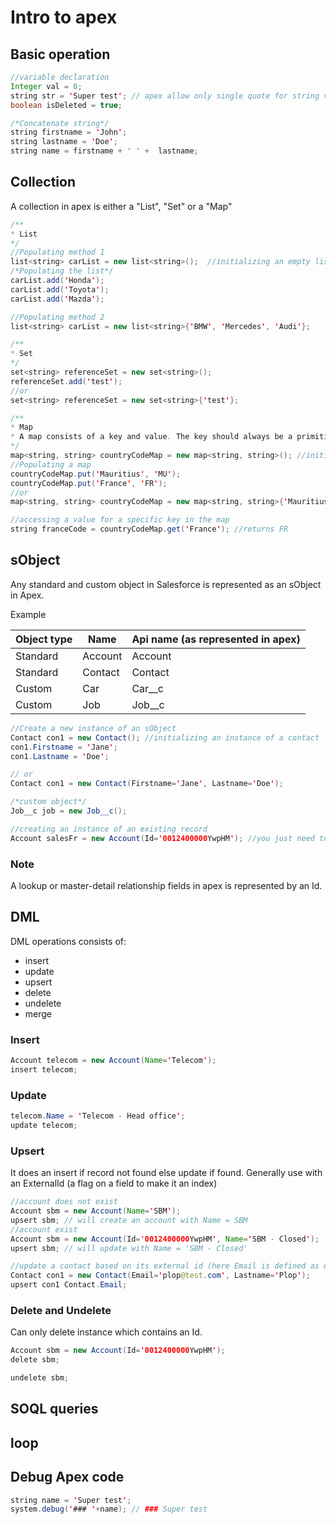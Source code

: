 # Intro to apex 

## Basic operation
``` java
//variable declaration
Integer val = 0;
string str = 'Super test'; // apex allow only single quote for string variable
boolean isDeleted = true; 

/*Concatenate string*/
string firstname = 'John';
string lastname = 'Doe';
string name = firstname + ' ' +  lastname;
```

## Collection
A collection in apex is either a "List", "Set" or a "Map"

``` java
/**
* List
*/
//Populating method 1
list<string> carList = new list<string>();  //initializing an empty list
/*Populating the list*/
carList.add('Honda');
carList.add('Toyota');
carList.add('Mazda');

//Populating method 2
list<string> carList = new list<string>{'BMW', 'Mercedes', 'Audi'};

/**
* Set
*/
set<string> referenceSet = new set<string>();
referenceSet.add('test');
//or 
set<string> referenceSet = new set<string>{'test'};

/**
* Map
* A map consists of a key and value. The key should always be a primitive type (string, integer, id, ...).
*/
map<string, string> countryCodeMap = new map<string, string>(); //initiliazing an empty map
//Populating a map
countryCodeMap.put('Mauritius', 'MU');
countryCodeMap.put('France', 'FR');
//or
map<string, string> countryCodeMap = new map<string, string>{'Mauritius'=>'MU', 'France'=>'FR'};

//accessing a value for a specific key in the map
string franceCode = countryCodeMap.get('France'); //returns FR
```

## sObject
Any standard and custom object in Salesforce is represented as an sObject in Apex.

Example 

| Object type | Name     | Api name (as represented in apex) |
| ----------- | ---------- | ----------------------------------- |
| Standard | Account  | Account |
| Standard | Contact | Contact |
| Custom | Car | Car__c |
| Custom | Job | Job__c |

``` java
//Create a new instance of an sObject
Contact con1 = new Contact(); //initializing an instance of a contact
con1.Firstname = 'Jane';
con1.Lastname = 'Doe';

// or 
Contact con1 = new Contact(Firstname='Jane', Lastname='Doe');

/*custom object*/
Job__c job = new Job__c();

//creating an instance of an existing record
Account salesFr = new Account(Id='0012400000YwpHM'); //you just need to instantiate with the field "Id"

```

### Note
A lookup or master-detail relationship fields in apex is represented by an Id.

## DML
DML operations consists of: 
- insert
- update
- upsert
- delete
- undelete
- merge

### Insert
```java
Account telecom = new Account(Name='Telecom');
insert telecom;
```
### Update
```java
telecom.Name = 'Telecom - Head office';
update telecom;
```
### Upsert
It does an insert if record not found else update if found.
Generally use with an ExternalId (a flag on a field to make it an index)
```java
//account does not exist
Account sbm = new Account(Name='SBM');
upsert sbm; // will create an account with Name = SBM
//account exist
Account sbm = new Account(Id='0012400000YwpHM', Name='SBM - Closed');
upsert sbm; // will update with Name = 'SBM - Closed'

//update a contact based on its external id (here Email is defined as external id)
Contact con1 = new Contact(Email='plop@test.com', Lastname='Plop');
upsert con1 Contact.Email;
```
### Delete and Undelete
Can only delete instance which contains an Id.
```java
Account sbm = new Account(Id='0012400000YwpHM');
delete sbm;

undelete sbm;
```


## SOQL queries

## loop


## Debug Apex code
``` java 
string name = 'Super test';
system.debug('### '+name); // ### Super test

```
